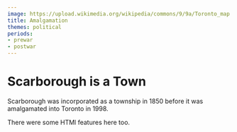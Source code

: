 ```yaml
---
image: https://upload.wikimedia.org/wikipedia/commons/9/9a/Toronto_map.png
title: Amalgamation
themes: political
periods:
- prewar
- postwar
---
```

# Scarborough is a Town

Scarborough was incorporated as a township in 1850 before it was amalgamated into Toronto in 1998.

There were some HTMl features here too. 


